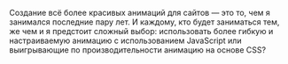 Создание всё более красивых анимаций для сайтов — это то, чем я занимался
последние пару лет. И каждому, кто будет заниматься тем, же чем и я предстоит сложный выбор: использовать более гибкую и настраиваемую анимацию с использованием JavaScript или выигрывающие по производительности анимацию на основе CSS?